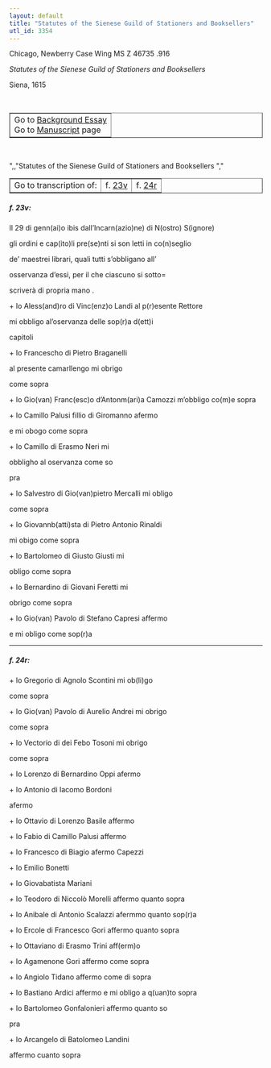 ```yaml
---
layout: default
title: "Statutes of the Sienese Guild of Stationers and Booksellers"
utl_id: 3354
---
```


<p>Chicago, Newberry Case Wing MS Z 46735 .916</p>
<p style=""margin-left:.25in;""><em>Statutes of the Sienese Guild of Stationers and Booksellers</em></p>
<p style=""margin-left:.25in;"">Siena, 1615</p>
<p style=""font-size: 0.1em;""> </p>
<table border=""0.5"" cellpadding=""1"" cellspacing=""1"" style=""width: 200px; background-color:#F8F8F8;""><tbody style=""border-color:#ccc""><tr style=""border-color:#ccc""><td>Go to <a href=""https://italian-paleography.library.utoronto.ca/content/about_IP_055"" style=""font-weight:300;"" target=""_blank"">Background Essay</a><br />
			Go to <a href=""https://italian-paleography.library.utoronto.ca/islandora/object/italianpaleography%3AIP_055"" style=""font-weight:300;"" target=""_blank"">Manuscript</a> page</td>
</tr></tbody></table><p> </p>
",,"Statutes of the Sienese Guild of Stationers and Booksellers
","
<table border=""0.5"" cellpadding=""1"" cellspacing=""1"" style=""width: 280px; margin-left: 0.25in;""><tbody><tr style=""border-color:#B3B6B7""><td style=""text-align:center"">Go to transcription of:</td>
<td style=""text-align:center"">f. <a href=""#1"">23v</a></td>
<td style=""text-align:center"">f. <a href=""#2"">24r</a></td>
</tr></tbody></table>
<h5 id=""1"" style=""color:#555;"">f. 23v:</h5>
<p>Il 29 di genn(ai)o ibis dall’Incarn(azio)ne) di N(ostro) S(ignore)</p>
<p>gli ordini e cap(ito)li pre(se)nti si son letti in co(n)seglio</p>
<p>de’ maestrei librari, quali tutti s’obbligano all’</p>
<p>osservanza d’essi, per il che ciascuno si sotto=</p>
<p>scriverà di propria mano .</p>
<p>+ Io Aless(and)ro di Vinc(enz)o Landi al p(r)esente Rettore</p>
<p>mi obbligo al’oservanza delle sop(r)a d(ett)i</p>
<p>capitoli</p>
<p>+ Io Francescho di Pietro Braganelli</p>
<p>al presente camarllengo mi obrigo</p>
<p>come sopra</p>
<p>+ Io Gio(van) Franc(esc)o d’Antonm(ari)a Camozzi m’obbligo co(m)e sopra</p>
<p>+ Io Camillo Palusi fillio di Giromanno afermo</p>
<p>e mi obogo come sopra</p>
<p>+ Io Camillo di Erasmo Neri mi</p>
<p>obbligho al oservanza come so</p>
<p>pra</p>
<p>+ Io Salvestro di Gio(van)pietro Mercalli mi obligo</p>
<p>come sopra</p>
<p>+ Io Giovannb(atti)sta di Pietro Antonio Rinaldi</p>
<p>mi obigo come sopra</p>
<p>+ Io Bartolomeo di Giusto Giusti mi</p>
<p>obligo come sopra</p>
<p>+ Io Bernardino di Giovani Feretti mi</p>
<p>obrigo come sopra</p>
<p>+ Io Gio(van) Pavolo di Stefano Capresi affermo</p>
<p>e mi obligo come sop(r)a</p>

<hr /><h5 id=""2"" style=""color:#555;"">f. 24r:</h5>
<p>+ Io Gregorio di Agnolo Scontini mi ob(li)go</p>
<p>come sopra</p>
<p>+ Io Gio(van) Pavolo di Aurelio Andrei mi obrigo</p>
<p>come sopra</p>
<p>+ Io Vectorio di dei Febo Tosoni mi obrigo</p>
<p>come sopra</p>
<p>+ Io Lorenzo di Bernardino Oppi afermo</p>
<p>+ Io Antonio di Iacomo Bordoni</p>
<p>afermo</p>
<p>+ Io Ottavio di Lorenzo Basile affermo</p>
<p>+ Io Fabio di Camillo Palusi affermo</p>
<p>+ Io Francesco di Biagio afermo Capezzi</p>
<p>+ Io Emilio Bonetti</p>
<p>+ Io Giovabatista Mariani</p>
<p><em>+ </em>Io Teodoro di Niccolò Morelli affermo quanto sopra</p>
<p>+ Io Anibale di Antonio Scalazzi afermmo quanto sop(r)a</p>
<p>+ Io Ercole di Francesco Gori affermo quanto sopra</p>
<p>+ Io Ottaviano di Erasmo Trini aff(erm)o</p>
<p>+ Io Agamenone Gori affermo come sopra</p>
<p>+ Io Angiolo Tidano affermo come di sopra</p>
<p>+ Io Bastiano Ardici affermo e mi obligo a q(uan)to sopra</p>
<p>+ Io Bartolomeo Gonfalonieri affermo quanto so</p>
<p>pra</p>
<p>+ Io Arcangelo di Batolomeo Landini</p>
<p>affermo cuanto sopra</p>
